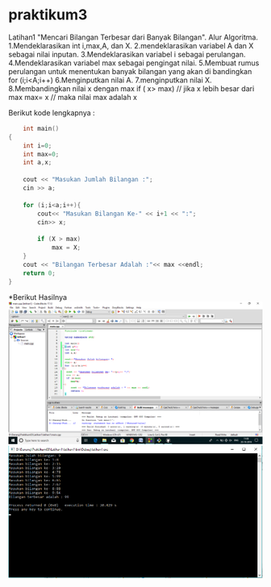 # praktikum3
Latihan1 
"Mencari Bilangan Terbesar dari Banyak Bilangan".
Alur Algoritma.
1.Mendeklarasikan int i,max,A, dan X.
2.mendeklarasikan variabel A dan X sebagai nilai inputan.
3.Mendeklarasikan variabel i sebagai perulangan.
4.Mendeklarasikan variabel max sebagai pengingat nilai.
5.Membuat rumus perulangan untuk menentukan banyak bilangan yang akan di bandingkan
	for (i;i<A;i++)
6.Menginputkan nilai A.
7.menginputkan nilai X.
8.Membandingkan nilai x dengan max
	if ( x> max) // jika x lebih besar dari max
    	max= x   // maka nilai max adalah x

Berikut kode lengkapnya :

```c++
	int main()
{
    int i=0;
    int max=0;
    int a,x;

    cout << "Masukan Jumlah Bilangan :";
    cin >> a;

    for (i;i<a;i++){
        cout<< "Masukan Bilangan Ke-" << i+1 << ":";
        cin>> x;

        if (X > max)
            max = X;
    }
    cout << "Bilangan Terbesar Adalah :"<< max <<endl;
    return 0;
}
```

*Berikut Hasilnya
![img](https://raw.githubusercontent.com/danangadita91/praktikum03/master/Latihan1/latihan1/P3_Latihan1_CB.png)
![img](https://github.com/danangadita91/praktikum03/blob/master/Latihan1/latihan1/p3_latihan1_Run.png)
